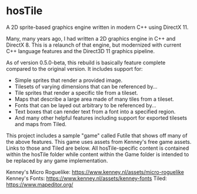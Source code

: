 # hosTile
A 2D sprite-based graphics engine written in modern C++ using DirectX 11. 

Many, many years ago, I had written a 2D graphics engine in C++ and DirectX 8. This is a relaunch of that engine, but modernized with current C++ language features and the Direct3D 11 graphics pipeline.

As of version 0.5.0-beta, this rebuild is basically feature complete compared to the original version. It includes support for:
* Simple sprites that render a provided image.
* Tilesets of varying dimensions that can be referenced by...
* Tile sprites that render a specific tile from a tileset.
* Maps that describe a large area made of many tiles from a tileset.
* Fonts that can be layed out arbitrary to be referenced by...
* Text boxes that can render text from a font into a specified region.
* And many other helpful features including support for exported tilesets and maps from Tiled.

This project includes a sample "game" called Futile that shows off many of the above features. This game uses assets from Kenney's free game assets. Links to those and Tiled are below. All hosTile-specific content is contained within the hosTile folder while content within the Game folder is intended to be replaced by any game implementation.

Kenney's Micro Roguelike: https://www.kenney.nl/assets/micro-roguelike
Kenney's Fonts: https://www.kenney.nl/assets/kenney-fonts
Tiled: https://www.mapeditor.org/
